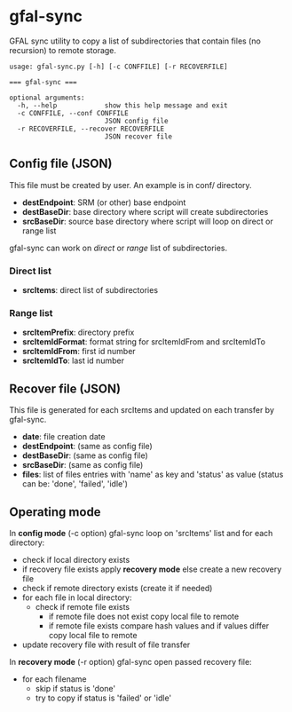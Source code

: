 # gfal-sync
GFAL sync utility to copy a list of subdirectories that contain files (no recursion) to remote storage.

```
usage: gfal-sync.py [-h] [-c CONFFILE] [-r RECOVERFILE]

=== gfal-sync ===

optional arguments:
  -h, --help            show this help message and exit
  -c CONFFILE, --conf CONFFILE
                        JSON config file
  -r RECOVERFILE, --recover RECOVERFILE
                        JSON recover file
```

## Config file (JSON)

This file must be created by user. An example is in conf/ directory.

- **destEndpoint**: SRM (or other) base endpoint
- **destBaseDir**: base directory where script will create subdirectories
- **srcBaseDir**: source base directory where script will loop on direct or range list

gfal-sync can work on _direct_ or _range_ list of subdirectories.

### Direct list

- **srcItems**: direct list of subdirectories

### Range list

- **srcItemPrefix**: directory prefix
- **srcItemIdFormat**: format string for srcItemIdFrom and srcItemIdTo
- **srcItemIdFrom**: first id number
- **srcItemIdTo**: last id number

## Recover file (JSON)

This file is generated for each srcItems and updated on each transfer by gfal-sync.

- **date**: file creation date
- **destEndpoint**: (same as config file)
- **destBaseDir**: (same as config file)
- **srcBaseDir**: (same as config file)
- **files**: list of files entries with 'name' as key and 'status' as value
(status can be: 'done', 'failed', 'idle')

## Operating mode

In **config mode** (-c option) gfal-sync loop on 'srcItems' list and for each directory:
- check if local directory exists
- if recovery file exists apply **recovery mode** else create a new recovery file
- check if remote directory exists (create it if needed)
- for each file in local directory:
    - check if remote file exists
        - if remote file does not exist copy local file to remote
        - if remote file exists compare hash values and if values differ copy local file to remote
- update recovery file with result of file transfer

In **recovery mode** (-r option) gfal-sync open passed recovery file:
- for each filename
    - skip if status is 'done'
    - try to copy if status is 'failed' or 'idle'




